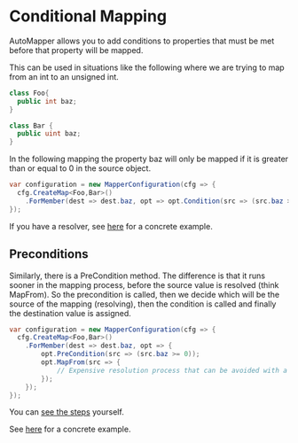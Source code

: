 # Conditional Mapping

AutoMapper allows you to add conditions to properties that must be met before that property will be mapped.

This can be used in situations like the following where we are trying to map from an int to an unsigned int.
```c#
class Foo{
  public int baz;
}

class Bar {
  public uint baz;
}
```

In the following mapping the property baz will only be mapped if it is greater than or equal to 0 in the source object.

```c#
var configuration = new MapperConfiguration(cfg => {
  cfg.CreateMap<Foo,Bar>()
    .ForMember(dest => dest.baz, opt => opt.Condition(src => (src.baz >= 0)));
});
```
If you have a resolver, see [here](Custom-value-resolvers.html#resolvers-and-conditions) for a concrete example.
  
## Preconditions

Similarly, there is a PreCondition method. The difference is that it runs sooner in the mapping process, before the source value is resolved (think MapFrom). So the precondition is called, then we decide which will be the source of the mapping (resolving), then the condition is called and finally the destination value is assigned.

```c#
var configuration = new MapperConfiguration(cfg => {
  cfg.CreateMap<Foo,Bar>()
    .ForMember(dest => dest.baz, opt => {
        opt.PreCondition(src => (src.baz >= 0));
        opt.MapFrom(src => {
            // Expensive resolution process that can be avoided with a PreCondition
        });
    });
});
```

You can [see the steps](Understanding-your-mapping.html) yourself.

See [here](Custom-value-resolvers.html#resolvers-and-conditions) for a concrete example.

